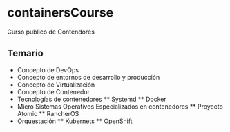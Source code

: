 # containersCourse
Curso publico de Contendores

## Temario
* Concepto de DevOps
* Concepto de entornos de desarrollo y producción
* Concepto de Virtualización
* Concepto de Contenedor
* Tecnologías de contenedores
** Systemd
** Docker
* Micro Sistemas Operativos Especializados en contenedores
** Proyecto Atomic
** RancherOS
* Orquestación
** Kubernets
** OpenShift
